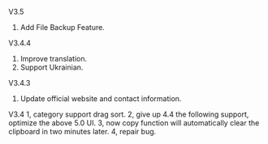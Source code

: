V3.5  
1. Add File Backup Feature.

V3.4.4
1. Improve translation.
2. Support Ukrainian.

V3.4.3
1. Update official website and contact information.

V3.4
1, category support drag sort.
2, give up 4.4 the following support, optimize the above 5.0 UI.
3, now copy function will automatically clear the clipboard in two minutes later.
4, repair bug.